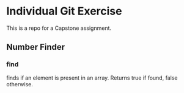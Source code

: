 # Individual Git Exercise
This is a repo for a Capstone assignment.

## Number Finder
### find
finds if an element is present in an array. Returns true if found, false otherwise.